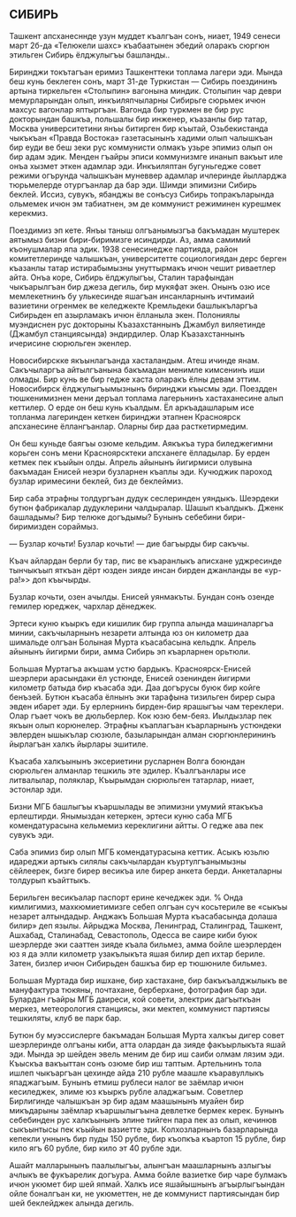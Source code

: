 ## СИБИРЬ

Ташкент апсханесннде узун муддет къалгъан сонъ, ниает, 1949 сенеси март 2б-да «Телюкели шахс» къабаатынен эбедий оларакъ сюргюн этильген Сибирь ёлджулыгъы башланды..

Биринджи токътагъан еримиз Ташкенттеки топлама лагери эди.
Мында беш кунь беклеген сонъ, март 31-де Туркистан — Сибирь поездининъ артына тиркельген «Столыпин» вагонына миндик.
Столыпин чар деври мемурларындан олып, инкъиляпчыларны Сибирьге сюрьмек ичюн махсус вагонлар яптыргъан.
Вагонда бир туркмен ве бир рус докторындан башкъа, польшалы бир инженер, къазанлы бир татар, Москва университетини янъы битирген бир къытай, Озьбекистанда чыкъкъан «Правда Востока» газетасынынъ хадими олып чалышкъан бир еуди ве беш зеки рус коммунисти олмакъ узьре эпимиз олып он бир адам эдик.
Менден гъайры эписи коммунизмге инанып вакъыт иле онъа хызмет эткен адамлар эди.
Инкъиляптан бугуньгедже совет режими огърунда чалышкъан муневвер адамлар ичлеринде йылларджа тюрьмелерде отургъанлар да бар эди.
Шимди эпимизни Сибирь беклей.
Иссиз, сувукъ, ябанджы ве сонъсуз Сибирь топракъларында ольмемек ичюн эм табиатнен, эм де коммунист режиминен курешмек керекмиз.

Поездимиз эп кете.
Янъы таныш олгъанымызгъа бакъмадан муштерек аятымыз бизни бири-биримизге исиндирди.
Аз, амма самимий къонушмалар япа эдик.
1938 сенесинедже партияда, район комитетлеринде чалышкъан, университетте социологиядан дерс берген къазанлы татар истирабымызны унуттырмакъ ичюн чешит риваетлер айта.
Онъа коре, Сибирь ёлджулыгъы, Сталин тарафындан чыкъарылгъан бир джеза дегиль, бир мукяфат экен.
Онынъ озю исе мемлекетнинъ бу улькесинде яшагъан инсанларнынъ ичтимаий вазиетини огренмек ве келеджекте Кремльдеки башлыкъларгъа Сибирьден еп азырламакъ ичюн ёлланыла экен.
Полониялы муэндиснен рус докторыны Къазахстаннынъ Джамбул виляетинде (Джамбул станциясында) эндирдилер.
Олар Къазахстаннынъ ичерисине сюрюльген экенлер.

Новосибирскке якъынлагъанда хасталандым.
Атеш ичинде янам.
Сакъчыларгъа айтылгъанына бакъмадан менимле кимсенинъ иши олмады.
Бир кунь ве бир гедже хаста оларакъ ёлны девам эттим.
Новосибирск ёлджулыгъымызнынъ биринджи къысмы эди.
Поездден тюшкенимизнен мени деръал топлама лагерьнинъ хастаханесине алып кеттилер.
О ерде он беш кунь къалдым.
Ёл аркъадашларым исе топланма лагеринден кеткен биринджи этапнен Красноярск апсханесине ёллангъанлар.
Оларны бир даа расткетирмедим.

Он беш куньде баягъы озюме кельдим.
Аякъкъа тура биледжегимни корьген сонъ мени Красноярсктеки апсханеге ёлладылар.
Бу ерден кетмек пек къыйын олды.
Апрель айынынъ йигирмиси олувына бакъмадан Енисей неэри бузларнен къаплы эди.
Кучюджик пароход бузлар иримесини беклей, биз де беклеймиз.

Бир саба этрафны толдургъан дудук сеслеринден уяндыкъ.
Шеэрдеки бутюн фабрикалар дудуклерини чалдыралар.
Шашып къалдыкъ.
Дженк башладымы?
Бир телюке догъдымы?
Бунынъ себебини бири-биримизден сораймыз.

— Бузлар кочьти!
Бузлар кочьти! — дие багъырды бир сакъчы.


Къач айлардан берли бу тар, пис ве къаранлыкъ аписхане уджресинде тынчыкъып яткъан дёрт юзден зияде инсан бирден джанланды ве «ур-ра!»> доп къычырды.

Бузлар кочьти, озен ачылды.
Енисей уянмакъты.
Бундан сонъ озенде гемилер юреджек, чархлар дёнеджек.

Эртеси куню къыркъ еди кишилик бир группа алында машиналаргъа минии, сакъчыларнынъ незарети алтында юз он километр даа шимальде олгъан Болыная Мурта къасабасына кельдпк.
Апрель айынынъ йигирми бири, амма Сибирь эп къарларнен орьтюли.

Большая Муртагъа акъшам устю бардыкъ.
Красноярск-Енисей шеэрлери арасындаки ёл устюнде, Енисей озенинден йигирми километр батыда бир къасаба эди.
Даа догърусы буюк бир койге бенъзей.
Бутюн къасаба ёлнынъ эки тарафына тизильген бирер сыра эвден ибарет эди.
Бу ерлернинъ бирден-бир ярашыгъы чам тереклери.
Олар гъает чокъ ве дюльберлер.
Кок юзю бем-беяз.
Иылдызлар пек якъын олып корюнелер.
Этрафны къаплагъан къарларнынъ устюндеки эвлерден ышыкълар сюзюле, базыларындан алман сюргюнлерининъ йырлагъан халкъ йырлары эшитиле.

Къасаба халкъынынъ эксериетини русларнен Волга боюндан сюрюльген алманлар тешкиль эте эдилер.
Къалгъанлары исе литвалылар, поляклар, Къырымдан сюрюльген татарлар, ниает, эстонлар эди.

Бизни МГБ башлыгъы къаршылады ве эпимизни умумий ятакъкъа ерлештирди.
Янымыздан кетеркен, эртеси куню саба МГБ комендатурасына кельмемиз кереклигини айтты.
О гедже ава пек сувукъ эди.

Саба эпимиз бир олып МГБ комендатурасына кеттик.
Асыкъ юзьлю идареджи артыкъ силялы сакъчылардан къуртулгъанымызны сёйлеерек, бизге бирер весикъа иле бирер анкета берди.
Анкеталарны толдурып къайттыкъ.

Берильген весикъалар паспорт ерине кечеджек эди.
% Онда кимлигимиз, махкюмиетимизге себеп олгъан суч косьтериле ве «сыкъы незарет алтындадыр. Анджакъ Большая Мурта къасабасында долаша билир» деп язылы.
Айрыджа Москва, Ленинград, Сталинград, Ташкент, Ашхабад, Сталинабад, Севастополь, Одесса ве саире киби буюк шеэрлерде эки сааттен зияде къала бильмез, амма бойле шеэрлерден юз я да элли километр узакълыкъта яшая билир деп ихтар бериле.
Затен, бизлер ичюн Сибирьден башкъа бир ер тюшюниле бильмез.

Большая Муртада бир ишхане, бир хастахане, бир бакъкъалджылыкъ ве мануфактура тюкяны, почтахане, берберхане, фотография бар эди.
Булардан гъайры МГБ даиреси, кой совети, электрик дагъыткъан меркез, метеорология станциясы, эки мектеп, коммунист партиясы тешкиляты, клуб ве парк бар.

Бутюн бу муэссислерге бакъмадан Большая Мурта халкъы дигер совет шеэрлеринде олгъаны киби, атта олардан да зияде факъырлыкъта яшай эди.
Мында эр шейден эвель меним де бир иш саиби олмам лязим эди.
Къыскъа вакъыттан сонъ озюме бир иш таптым.
Артельнинъ тола ишлеп чыкъаргъан цехинде айда 210 рубле маашле къаравуллыкъ япаджагъым.
Бунынъ етмиш рублеси налог ве заёмлар ичюн кесиледжек, элиме юз къыркъ рубле аладжагъым.
Советлер Бирлигинде чалышкъан эр бир адам маашынынъ муайен бир микъдарыны заёмлар къаршылыгъына девлетке бермек керек.
Бунынъ себебинден рус халкъынынъ элине тийген пара пек аз олып, кечинюв сыкъынтысы пек къыйын вазиетте эди.
Колхозларнынъ базарларында кепекли уннынъ бир пуды 150 рубле, бир къопкъа къартоп 15 рубле, бир кило ягъ 60 рубле, бир кило эт 40 рубле эди.

Ашайт малларынынъ паалылыгъы, алынгъан маашларнынъ азлыгъы ачлыкъ ве фукъарелик догъура.
Амма бойле вазиетке бир чаре булмакъ ичюн укюмет бир шей япмай.
Халкъ исе яшайышнынъ агъырлыгъындан ойле боналгъан ки, не укюметтен, не де коммунист партиясындан бир шей беклейджек алында дегиль.

